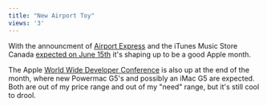 ```yaml
---
title: "New Airport Toy"
views: '3'
---
```

<p>With the announcment of <a href="http://www.apple.com/airportexpress/">Airport Express</a> and the iTunes Music Store Canada <a href="http://www.macrumors.com/pages/2004/06/20040606164657.shtml">expected on June 15th</a> it's shaping up to be a good Apple month.</p>
<p>The Apple <a href="http://developer.apple.com/wwdc/">World Wide Developer Conference</a> is also up at the end of the month, where new Powermac G5's and possibly an iMac G5 are expected.  Both are out of my price range and out of my "need" range, but it's still cool to drool.</p>
